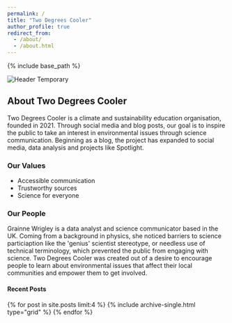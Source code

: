```yaml
---
permalink: /
title: "Two Degrees Cooler"
author_profile: true
redirect_from: 
  - /about/
  - /about.html
---
```


{% include base_path %}

<img src="https://grainnewrigley.github.io/TDC/images/Header-temporary.jpg" alt="Header Temporary">

## About Two Degrees Cooler

Two Degrees Cooler is a climate and sustainability education organisation, founded in 2021. Through social media and blog posts, our goal is to inspire the public to take an interest in environmental issues through science communication. Beginning as a blog, the project has expanded to social media, data analysis and projects like Spotlight. 

### Our Values

<ul>
<li>Accessible communication</li>
<li>Trustworthy sources</li>
<li>Science for everyone</li>
</ul>

### Our People

Grainne Wrigley is a data analyst and science communicator based in the UK. Coming from a background in physics, she noticed barriers to science particiaption like the 'genius' scientist stereotype, or needless use of technical terminology, which prevented the public from engaging with science. Two Degrees Cooler was created out of a desire to encourage people to learn about environmental issues that affect their local communities and empower them to get involved.


<div class="page__related-home">
  <div class="page__inner-wrap">
    <h4 class="page__related-title">Recent Posts</h4>
    <div class="grid__wrapper">
      {% for post in site.posts limit:4 %}
        {% include archive-single.html type="grid" %}
      {% endfor %}
    </div>
  </div>
</div>
